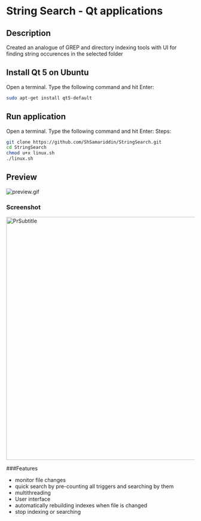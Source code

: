 String Search - Qt applications
====================================================
Description
-----------
Created an analogue of GREP and directory indexing tools with UI for 
finding string occurences in the selected folder

Install Qt 5 on Ubuntu
---------------------
Open a terminal. Type the following command and hit Enter:
```bash
sudo apt-get install qt5-default
```

Run application
----------------------
Open a terminal. Type the following command and hit Enter:
Steps:
```bash
git clone https://github.com/ShSamariddin/StringSearch.git
cd StringSearch
chmod u+x linux.sh
./linux.sh
```
## Preview
![preview.gif](https://i.loli.net/2020/09/16/Jrv5iVZK8PshQpe.gif)

### Screenshot
<img src="https://i.loli.net/2020/09/16/raL86U32ljuDsn4.png" alt="PrSubtitle" width="650" />

###Features
* monitor file changes
* quick search by pre-counting all triggers and searching by them
* multithreading
* User interface
* automatically rebuilding indexes when file is changed
* stop indexing or searching
